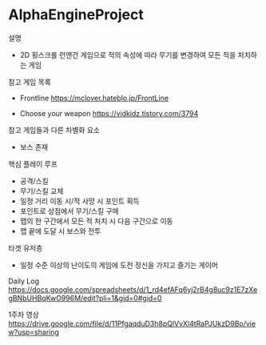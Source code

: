 # AlphaEngineProject
설명
- 2D 횡스크롤 런앤건 게임으로 적의 속성에 따라 무기를 변경하여 모든 적을 처치하는 게임

참고 게임 목록
- Frontline
https://mclover.hateblo.jp/FrontLine

- Choose your weapon
https://vidkidz.tistory.com/3794

참고 게임들과 다른 차별화 요소
- 보스 존재

핵심 플레이 루프
- 공격/스킬
- 무기/스킬 교체
- 일정 거리 이동 시/적 사망 시 포인트 획득
- 포인트로 상점에서 무기/스킬 구매
- 맵의 한 구간에서 모든 적 처치 시 다음 구간으로 이동
- 맵 끝에 도달 시 보스와 전투

타겟 유저층
- 일정 수준 이상의 난이도의 게임에 도전 정신을 가지고 즐기는 게이머
  
Daily Log 
https://docs.google.com/spreadsheets/d/1_rd4efAFq6yj2rB4g8uc9z1E7zXegBNbUHBqKwO996M/edit?pli=1&gid=0#gid=0

1주차 영상
https://drive.google.com/file/d/11PfgaqduD3h8pQlVvXl4tRaPJUkzD9Bo/view?usp=sharing
